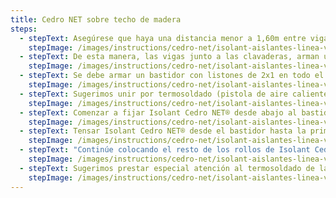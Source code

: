 ```yaml
---
title: Cedro NET sobre techo de madera
steps:
  - stepText: Asegúrese que haya una distancia menor a 1,60m entre viga y viga del techo. Caso contrario agregar vigas para respetar dicha distancia.
    stepImage: /images/instructions/cedro-net/isolant-aislantes-linea-vivienda-cedro-paso-a-paso-colocacion-1.jpg
  - stepText: De esta manera, las vigas junto a las clavaderas, arman una cuadrícula en el techo para la membrana se pueda sujetar sin problemas.
    stepImage: /images/instructions/cedro-net/isolant-aislantes-linea-vivienda-cedro-paso-a-paso-colocacion-2.jpg
  - stepText: Se debe armar un bastidor con listones de 2x1 en todo el perímetro de la habitación a la misma altura de la viga.
    stepImage: /images/instructions/cedro-net/isolant-aislantes-linea-vivienda-cedro-paso-a-paso-colocacion-3.jpg
  - stepText: Sugerimos unir por termosoldado (pistola de aire caliente a la mínima potencia) 2 ó 3 rollos de Isolant Cedro NET® en el suelo, antes de instalar en el techo, para facilitar el trabajo en altura.
    stepImage: /images/instructions/cedro-net/isolant-aislantes-linea-vivienda-cedro-paso-a-paso-colocacion-4.jpg
  - stepText: Comenzar a fijar Isolant Cedro NET® desde abajo al bastidor con listones yeseros.
    stepImage: /images/instructions/cedro-net/isolant-aislantes-linea-vivienda-cedro-paso-a-paso-colocacion-5.jpg
  - stepText: Tensar Isolant Cedro NET® desde el bastidor hasta la primer viga y clavarla a la misma con listones yeseros de 1/2.
    stepImage: /images/instructions/cedro-net/isolant-aislantes-linea-vivienda-cedro-paso-a-paso-colocacion-6.jpg
  - stepText: "Continúe colocando el resto de los rollos de Isolant Cedro NET® de la misma manera: fijándolo a los bastidores de la pared, a la viga del techo y termosoldando las uniones."
    stepImage: /images/instructions/cedro-net/isolant-aislantes-linea-vivienda-cedro-paso-a-paso-colocacion-9.jpg
  - stepText: Sugerimos prestar especial atención al termosoldado de la membrana, lo que va a garantizar un acabado más prolijo.
    stepImage: /images/instructions/cedro-net/isolant-aislantes-linea-vivienda-cedro-paso-a-paso-colocacion-10.jpg
---
```

